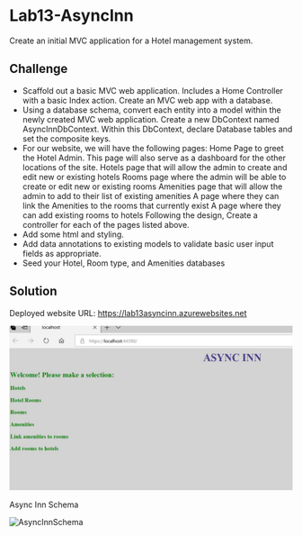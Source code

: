 # Lab13-AsyncInn

Create an initial MVC application for a Hotel management system.

## Challenge

* Scaffold out a basic MVC web application. Includes a Home Controller with a basic Index action. Create an MVC web app with a database.
* Using a database schema, convert each entity into a model within the newly created MVC web application. Create a new DbContext named AsyncInnDbContext. Within this DbContext, declare Database tables and set the composite keys.
*  For our website, we will have the following pages:
Home Page to greet the Hotel Admin. This page will also serve as a dashboard for the other locations of the site.
Hotels page that will allow the admin to create and edit new or existing hotels
Rooms page where the admin will be able to create or edit new or existing rooms
Amenities page that will allow the admin to add to their list of existing amenities
A page where they can link the Amenities to the rooms that currently exist
A page where they can add existing rooms to hotels
Following the design, Create a controller for each of the pages listed above.
* Add some html and styling.
* Add data annotations to existing models to validate basic user input fields as appropriate.
* Seed your Hotel, Room type, and Amenities databases 

## Solution

Deployed website URL: https://lab13asyncinn.azurewebsites.net 

![Lab13-AsyncInn-Screencapture](https://github.com/ChristinaGislason/Lab13-AsyncInn/blob/master/Lab13-AsyncInn-Screencapture.JPG)

Async Inn Schema

![AsyncInnSchema](https://github.com/codefellows/seattle-dotnet-401d5/blob/master/Class13-EntityFramework/Resources/SchemaAsyncInn.png)

